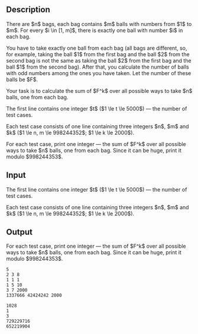 ## Description

<div><p>There are $n$ bags, each bag contains $m$ balls with numbers from $1$ to $m$. For every $i \in [1, m]$, there is exactly one ball with number $i$ in each bag.</p><p>You have to take exactly one ball from each bag (all bags are different, so, for example, taking the ball $1$ from the first bag and the ball $2$ from the second bag is not the same as taking the ball $2$ from the first bag and the ball $1$ from the second bag). After that, you calculate the number of balls with <span class="tex-font-style-bf">odd</span> numbers among the ones you have taken. Let the number of these balls be $F$.</p><p>Your task is to calculate the sum of $F^k$ over all possible ways to take $n$ balls, one from each bag.</p></div><div class="input-specification"><p>The first line contains one integer $t$ ($1 \le t \le 5000$)&nbsp;— the number of test cases.</p><p>Each test case consists of one line containing three integers $n$, $m$ and $k$ ($1 \le n, m \le 998244352$; $1 \le k \le 2000$).</p></div><div class="output-specification"><p>For each test case, print one integer&nbsp;— the sum of $F^k$ over all possible ways to take $n$ balls, one from each bag. Since it can be huge, print it modulo $998244353$.</p></div>

## Input

<p>The first line contains one integer $t$ ($1 \le t \le 5000$)&nbsp;— the number of test cases.</p><p>Each test case consists of one line containing three integers $n$, $m$ and $k$ ($1 \le n, m \le 998244352$; $1 \le k \le 2000$).</p>

## Output

<p>For each test case, print one integer&nbsp;— the sum of $F^k$ over all possible ways to take $n$ balls, one from each bag. Since it can be huge, print it modulo $998244353$.</p>





```input1|2,4,6
5
2 3 8
1 1 1
1 5 10
3 7 2000
1337666 42424242 2000
```




```output1
1028
1
3
729229716
652219904
```


